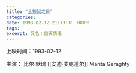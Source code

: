 ```yaml
---
title: "土拨鼠之日"
categories: 
date: 1993-02-12 21:13:31 +0800
tags: 
excerpt: 又名：偷天情缘
---
```


上映时间：1993-02-12


主演：
比尔·默瑞
[[安迪·麦克道尔]]
Marita Geraghty













